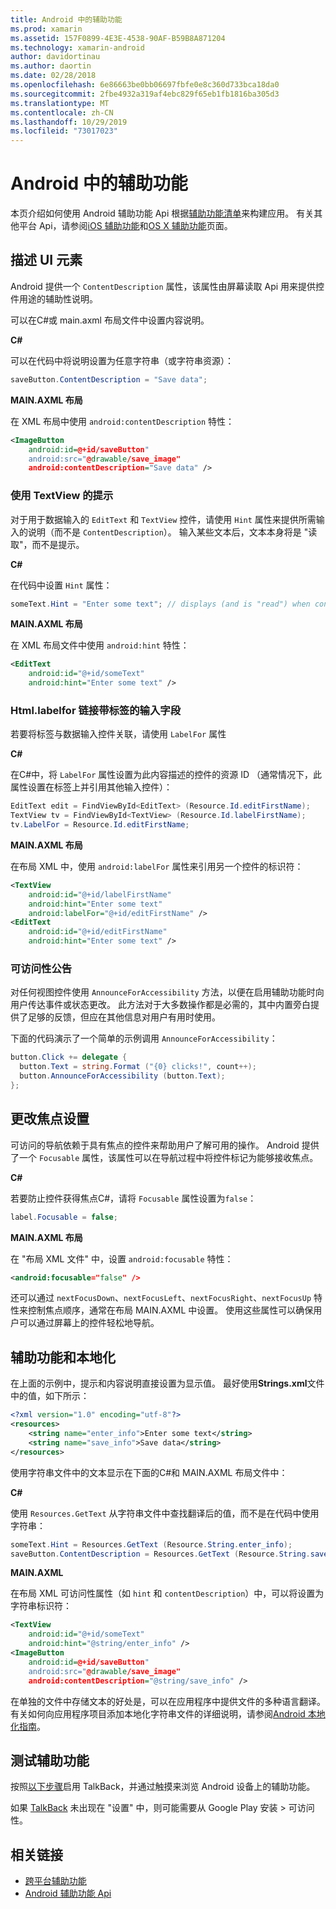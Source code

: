 ```yaml
---
title: Android 中的辅助功能
ms.prod: xamarin
ms.assetid: 157F0899-4E3E-4538-90AF-B59B8A871204
ms.technology: xamarin-android
author: davidortinau
ms.author: daortin
ms.date: 02/28/2018
ms.openlocfilehash: 6e86663be0bb06697fbfe0e8c360d733bca18da0
ms.sourcegitcommit: 2fbe4932a319af4ebc829f65eb1fb1816ba305d3
ms.translationtype: MT
ms.contentlocale: zh-CN
ms.lasthandoff: 10/29/2019
ms.locfileid: "73017023"
---
```

# <a name="accessibility-on-android"></a>Android 中的辅助功能

本页介绍如何使用 Android 辅助功能 Api 根据[辅助功能清单](~/cross-platform/app-fundamentals/accessibility.md)来构建应用。
有关其他平台 Api，请参阅[iOS 辅助功能](~/ios/app-fundamentals/accessibility.md)和[OS X 辅助功能](~/mac/app-fundamentals/accessibility.md)页面。

## <a name="describing-ui-elements"></a>描述 UI 元素

Android 提供一个 `ContentDescription` 属性，该属性由屏幕读取 Api 用来提供控件用途的辅助性说明。

可以在C#或 main.axml 布局文件中设置内容说明。

**C#**

可以在代码中将说明设置为任意字符串（或字符串资源）：

```csharp
saveButton.ContentDescription = "Save data";
```

**MAIN.AXML 布局**

在 XML 布局中使用 `android:contentDescription` 特性：

```xml
<ImageButton
    android:id=@+id/saveButton"
    android:src="@drawable/save_image"
    android:contentDescription="Save data" />
```

### <a name="use-hint-for-textview"></a>使用 TextView 的提示

对于用于数据输入的 `EditText` 和 `TextView` 控件，请使用 `Hint` 属性来提供所需输入的说明（而不是 `ContentDescription`）。
输入某些文本后，文本本身将是 "读取"，而不是提示。

**C#**

在代码中设置 `Hint` 属性：

```csharp
someText.Hint = "Enter some text"; // displays (and is "read") when control is empty
```

**MAIN.AXML 布局**

在 XML 布局文件中使用 `android:hint` 特性：

```xml
<EditText
    android:id="@+id/someText"
    android:hint="Enter some text" />
```

### <a name="labelfor-links-input-fields-with-labels"></a>Html.labelfor 链接带标签的输入字段

若要将标签与数据输入控件关联，请使用 `LabelFor` 属性

**C#**

在C#中，将 `LabelFor` 属性设置为此内容描述的控件的资源 ID （通常情况下，此属性设置在标签上并引用其他输入控件）：

```csharp
EditText edit = FindViewById<EditText> (Resource.Id.editFirstName);
TextView tv = FindViewById<TextView> (Resource.Id.labelFirstName);
tv.LabelFor = Resource.Id.editFirstName;
```

**MAIN.AXML 布局**

在布局 XML 中，使用 `android:labelFor` 属性来引用另一个控件的标识符：

```xml
<TextView
    android:id="@+id/labelFirstName"
    android:hint="Enter some text"
    android:labelFor="@+id/editFirstName" />
<EditText
    android:id="@+id/editFirstName"
    android:hint="Enter some text" />
```

### <a name="announce-for-accessibility"></a>可访问性公告

对任何视图控件使用 `AnnounceForAccessibility` 方法，以便在启用辅助功能时向用户传达事件或状态更改。 此方法对于大多数操作都是必需的，其中内置旁白提供了足够的反馈，但应在其他信息对用户有用时使用。

下面的代码演示了一个简单的示例调用 `AnnounceForAccessibility`：

```csharp
button.Click += delegate {
  button.Text = string.Format ("{0} clicks!", count++);
  button.AnnounceForAccessibility (button.Text);
};
```

## <a name="changing-focus-settings"></a>更改焦点设置

可访问的导航依赖于具有焦点的控件来帮助用户了解可用的操作。 Android 提供了一个 `Focusable` 属性，该属性可以在导航过程中将控件标记为能够接收焦点。

**C#**

若要防止控件获得焦点C#，请将 `Focusable` 属性设置为`false`：

```csharp
label.Focusable = false;
```

**MAIN.AXML 布局**

在 "布局 XML 文件" 中，设置 `android:focusable` 特性：

```xml
<android:focusable="false" />
```

还可以通过 `nextFocusDown`、`nextFocusLeft`、`nextFocusRight`、`nextFocusUp` 特性来控制焦点顺序，通常在布局 MAIN.AXML 中设置。 使用这些属性可以确保用户可以通过屏幕上的控件轻松地导航。

## <a name="accessibility-and-localization"></a>辅助功能和本地化

在上面的示例中，提示和内容说明直接设置为显示值。 最好使用**Strings.xml**文件中的值，如下所示：

```xml
<?xml version="1.0" encoding="utf-8"?>
<resources>
    <string name="enter_info">Enter some text</string>
    <string name="save_info">Save data</string>
</resources>
```

使用字符串文件中的文本显示在下面的C#和 MAIN.AXML 布局文件中：

**C#**

使用 `Resources.GetText` 从字符串文件中查找翻译后的值，而不是在代码中使用字符串：

```csharp
someText.Hint = Resources.GetText (Resource.String.enter_info);
saveButton.ContentDescription = Resources.GetText (Resource.String.save_info);
```

**MAIN.AXML**

在布局 XML 可访问性属性（如 `hint` 和 `contentDescription`）中，可以将设置为字符串标识符：

```xml
<TextView
    android:id="@+id/someText"
    android:hint="@string/enter_info" />
<ImageButton
    android:id=@+id/saveButton"
    android:src="@drawable/save_image"
    android:contentDescription="@string/save_info" />
```

在单独的文件中存储文本的好处是，可以在应用程序中提供文件的多种语言翻译。 有关如何向应用程序项目添加本地化字符串文件的详细说明，请参阅[Android 本地化指南](~/android/app-fundamentals/localization.md)。

## <a name="testing-accessibility"></a>测试辅助功能

按照[以下步骤](https://developer.android.com/training/accessibility/testing.html#how-to)启用 TalkBack，并通过触摸来浏览 Android 设备上的辅助功能。

如果 [TalkBack](https://play.google.com/store/apps/details?id=com.google.android.marvin.talkback) 未出现在 "设置" 中，则可能需要从 Google Play 安装 > 可访问性。

## <a name="related-links"></a>相关链接

- [跨平台辅助功能](~/cross-platform/app-fundamentals/accessibility.md)
- [Android 辅助功能 Api](https://developer.android.com/guide/topics/ui/accessibility/index.html)
